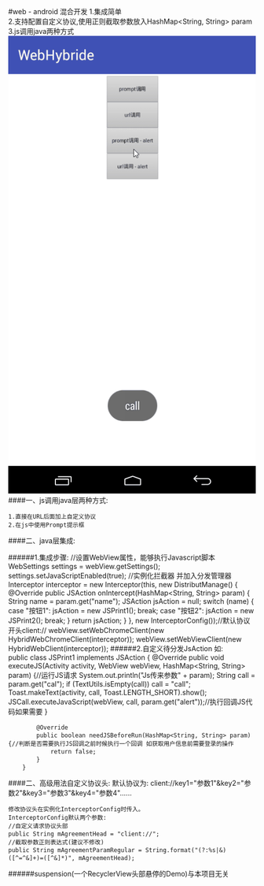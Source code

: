 #web - android 混合开发
    1.集成简单   
    2.支持配置自定义协议,使用正则截取参数放入HashMap<String, String> param   
    3.js调用java两种方式
 ![效果图](./效果图1.gif)
####一、js调用java层两种方式:

    1.直接在URL后面加上自定义协议
    2.在js中使用Prompt提示框

####二、java层集成:

######1.集成步骤:
        //设置WebView属性，能够执行Javascript脚本
        WebSettings settings = webView.getSettings();
        settings.setJavaScriptEnabled(true);
        //实例化拦截器 并加入分发管理器
        Interceptor interceptor = new Interceptor(this, new DistributManage() {
            @Override
            public JSAction onIntercept(HashMap<String, String> param) {
                String name = param.get("name");
                JSAction jsAction = null;
                switch (name) {
                    case "按钮1":
                        jsAction = new JSPrint1();
                        break;
                    case "按钮2":
                        jsAction = new JSPrint2();
                        break;
                }
                return jsAction;
            }
        }, new InterceptorConfig());//默认协议开头client://
        webView.setWebChromeClient(new HybridWebChromeClient(interceptor));
        webView.setWebViewClient(new HybridWebClient(interceptor));
######2.自定义待分发JsAction
    如:   
        public class JSPrint1 implements JSAction {
            @Override
            public void executeJS(Activity activity, WebView webView, HashMap<String, String> param) {//运行JS请求
                System.out.println("Js传来参数" + param);
                String call = param.get("cal");
                if (TextUtils.isEmpty(call)) call = "call";
                Toast.makeText(activity, call, Toast.LENGTH_SHORT).show();
                JSCall.executeJavaScript(webView, call, param.get("alert"));//执行回调JS代码如果需要
            }
        
            @Override
            public boolean needJSBeforeRun(HashMap<String, String> param) {//判断是否需要执行JS回调之前时候执行一个回调 如获取用户信息前需要登录的操作
                return false;
            }
        }
        
####二、高级用法自定义协议头:
    默认协议为: client://key1="参数1"&key2="参数2"&key3="参数3"&key4="参数4"......
    
    修改协议头在实例化InterceptorConfig时传入。
    InterceptorConfig默认两个参数:
    //自定义请求协议头部
    public String mAgreementHead = "client://";
    //截取参数正则表达式(建议不修改)
    public String mAgreementParamRegular = String.format("(?:%s|&)([^=^&]+)=([^&]*)", mAgreementHead);
    
######suspension(一个RecyclerView头部悬停的Demo)与本项目无关
    